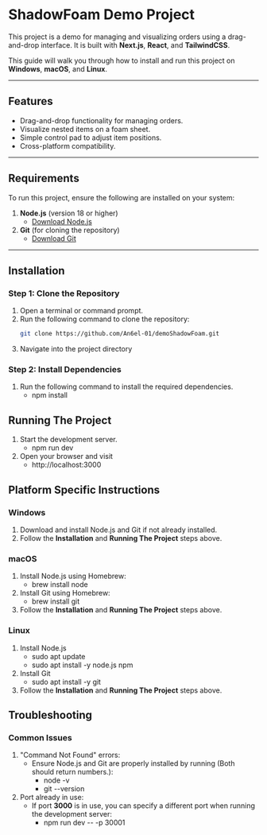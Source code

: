 # ShadowFoam Demo Project

This project is a demo for managing and visualizing orders using a drag-and-drop interface. It is built with **Next.js**, **React**, and **TailwindCSS**.

This guide will walk you through how to install and run this project on **Windows**, **macOS**, and **Linux**.

---

## Features
- Drag-and-drop functionality for managing orders.
- Visualize nested items on a foam sheet.
- Simple control pad to adjust item positions.
- Cross-platform compatibility.

---

## Requirements
To run this project, ensure the following are installed on your system:
1. **Node.js** (version 18 or higher)
   - [Download Node.js](https://nodejs.org/)
2. **Git** (for cloning the repository)
   - [Download Git](https://git-scm.com/)

---

## Installation

### Step 1: Clone the Repository
1. Open a terminal or command prompt.
2. Run the following command to clone the repository:
   ```bash
   git clone https://github.com/An6el-01/demoShadowFoam.git
3. Navigate into the project directory

### Step 2: Install Dependencies
1. Run the following command to install the required dependencies.
   - npm install

## Running The Project
1. Start the development server.
   - npm run dev
2. Open your browser and visit
   - http://localhost:3000

## Platform Specific Instructions

### Windows
1. Download and install Node.js and Git if not already installed.
2. Follow the **Installation** and **Running The Project** steps above.

### macOS
1. Install Node.js using Homebrew:
   - brew install node
2. Install Git using Homebrew:
   - brew install git
3. Follow the **Installation** and **Running The Project** steps above.

### Linux
1. Install Node.js
   - sudo apt update
   - sudo apt install -y node.js npm
2. Install Git
   - sudo apt install -y git
3. Follow the **Installation** and **Running The Project** steps above.

## Troubleshooting

### Common Issues
1. "Command Not Found" errors:
   - Ensure Node.js and Git are properly installed by running (Both should return numbers.):
       - node -v
       - git --version
2. Port already in use:
   - If port **3000** is in use, you can specify a different port when running the development server:
       - npm run dev -- -p 30001
   
